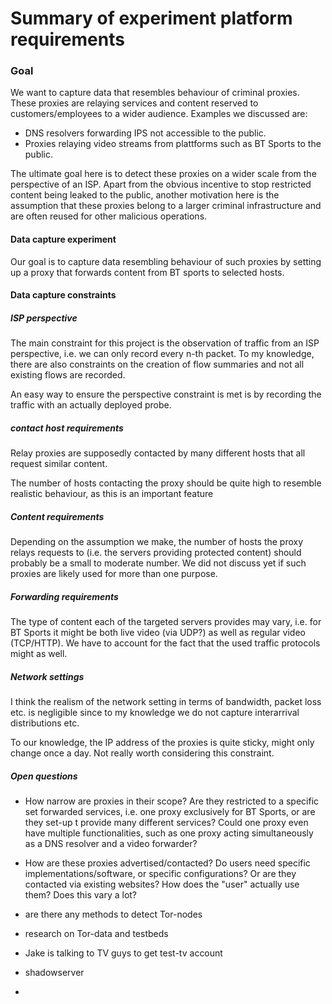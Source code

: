 # Summary of experiment platform requirements

### Goal

We want to capture data that resembles behaviour of criminal proxies. These proxies are relaying services and content reserved to customers/employees to a wider audience. 
Examples we discussed are:

- DNS resolvers forwarding IPS not accessible to the public.
- Proxies relaying video streams from plattforms such as BT Sports to the public. 

The ultimate goal here is to detect these proxies on a wider scale from the perspective of an ISP. Apart from the obvious incentive to stop restricted content being leaked to the public, another motivation here is the assumption that these proxies belong to a larger criminal infrastructure and are often reused for other malicious operations.

#### Data capture experiment

Our goal is to capture data resembling behaviour of such proxies by setting up a proxy that forwards content from BT sports to selected hosts. 

#### Data capture constraints

##### ISP perspective

The main constraint for this project is the observation of traffic from an ISP perspective, i.e. we can only record every n-th packet. To my knowledge, there are also constraints on the creation of flow summaries and not all existing flows are recorded.

An easy way to ensure the perspective constraint is met is by recording the traffic with an actually deployed probe.

##### contact host requirements

Relay proxies are supposedly contacted by many different hosts that all request similar content. 

The number of hosts contacting the proxy should be quite high to resemble realistic behaviour, as this is an important feature

##### Content requirements

Depending on the assumption we make, the number of hosts the proxy relays requests to (i.e. the servers providing protected content) should probably be a small to moderate number. We did not discuss yet if such proxies are likely used for more than one purpose.

##### Forwarding requirements

The type of content each of the targeted servers provides may vary, i.e. for BT Sports it might be both live video (via UDP?) as well as regular video (TCP/HTTP). We have to account for the fact that the used traffic protocols might as well.



##### Network settings

I think the realism of the network setting in terms of bandwidth, packet loss etc. is negligible since to my knowledge we do not capture interarrival distributions etc.

To our knowledge, the IP address of the proxies is quite sticky, might only change once a day. Not really worth considering this constraint.



##### Open questions

- How narrow are proxies in their scope? Are they restricted to a specific set forwarded services, i.e. one proxy exclusively for BT Sports, or are they set-up t provide many different services? Could one proxy even have multiple functionalities, such as one proxy acting simultaneously as a DNS resolver and a video forwarder?
- How are these proxies advertised/contacted? Do users need specific implementations/software, or specific configurations? Or are they contacted via existing websites? How does the "user" actually use them? Does this vary a lot?



- are there any methods to detect Tor-nodes
- research on Tor-data and testbeds
- Jake is talking to TV guys to get test-tv account
- shadowserver 

- 